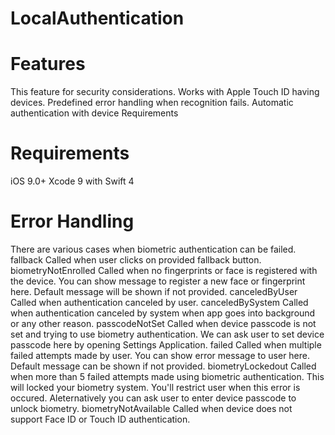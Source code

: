 # LocalAuthentication


# Features
This feature for security considerations.
Works with Apple Touch ID having devices.
Predefined error handling when recognition fails.
Automatic authentication with device Requirements

# Requirements

iOS 9.0+
Xcode 9 with Swift 4

# Error Handling

There are various cases when biometric authentication can be failed.
fallback
Called when user clicks on provided fallback button.
biometryNotEnrolled
Called when no fingerprints or face is registered with the device.
You can show message to register a new face or fingerprint here.
Default message will be shown if not provided.
canceledByUser
Called when authentication canceled by user.
canceledBySystem
Called when authentication canceled by system when app goes into background or any other reason.
passcodeNotSet
Called when device passcode is not set and trying to use biometry authentication.
We can ask user to set device passcode here by opening Settings Application.
failed
Called when multiple failed attempts made by user.
You can show error message to user here.
Default message can be shown if not provided.
biometryLockedout
Called when more than 5 failed attempts made using biometric authentication. This will locked your biometry system.
You'll restrict user when this error is occured.
Aleternatively you can ask user to enter device passcode to unlock biometry.
biometryNotAvailable
Called when device does not support Face ID or Touch ID authentication.
